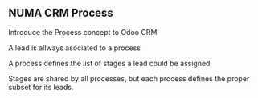 NUMA CRM Process
----------------

Introduce the Process concept to Odoo CRM

A lead is allways asociated to a process

A process defines the list of stages a lead could be assigned

Stages are shared by all processes, but each process defines the proper subset
for its leads.


